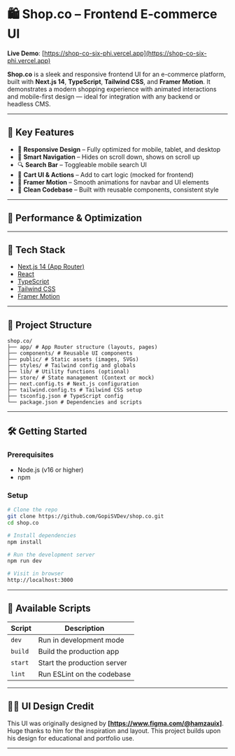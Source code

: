 # 🛍️ Shop.co – Frontend E-commerce UI

**Live Demo**: [https://shop-co-six-phi.vercel.app](https://shop-co-six-phi.vercel.app) 

**Shop.co** is a sleek and responsive frontend UI for an e-commerce platform, built with **Next.js 14**, **TypeScript**, **Tailwind CSS**, and **Framer Motion**. It demonstrates a modern shopping experience with animated interactions and mobile-first design — ideal for integration with any backend or headless CMS.

---

## 🎯 Key Features

- 📱 **Responsive Design** – Fully optimized for mobile, tablet, and desktop
- 🧭 **Smart Navigation** – Hides on scroll down, shows on scroll up
- 🔍 **Search Bar** – Toggleable mobile search UI
- 🛒 **Cart UI & Actions** – Add to cart logic (mocked for frontend)
- 🎨 **Framer Motion** – Smooth animations for navbar and UI elements
- 💅 **Clean Codebase** – Built with reusable components, consistent style

---

## 🚄 Performance & Optimization



---

## 🧱 Tech Stack

- [Next.js 14 (App Router)](https://nextjs.org/docs)
- [React](https://reactjs.org/)
- [TypeScript](https://www.typescriptlang.org/)
- [Tailwind CSS](https://tailwindcss.com/)
- [Framer Motion](https://www.framer.com/motion/)

---

## 📁 Project Structure

```
shop.co/
├── app/ # App Router structure (layouts, pages)
├── components/ # Reusable UI components
├── public/ # Static assets (images, SVGs)
├── styles/ # Tailwind config and globals
├── lib/ # Utility functions (optional)
├── store/ # State management (Context or mock)
├── next.config.ts # Next.js configuration
├── tailwind.config.ts # Tailwind CSS setup
├── tsconfig.json # TypeScript config
└── package.json # Dependencies and scripts
```

---
## 🛠️ Getting Started

### Prerequisites

- Node.js (v16 or higher)
- npm

### Setup

```bash
# Clone the repo
git clone https://github.com/GopiSVDev/shop.co.git
cd shop.co

# Install dependencies
npm install

# Run the development server
npm run dev

# Visit in browser
http://localhost:3000
```
---

## 🧪 Available Scripts

| Script       | Description                      |
|--------------|----------------------------------|
| `dev`        | Run in development mode          |
| `build`      | Build the production app         |
| `start`      | Start the production server      |
| `lint`       | Run ESLint on the codebase       |

---
## 🧑‍🎨 UI Design Credit

This UI was originally designed by **[https://www.figma.com/@hamzauix]**. Huge thanks to him for the inspiration and layout. This project builds upon his design for educational and portfolio use.

---
